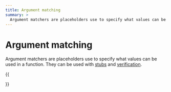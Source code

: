 ```yaml
---
title: Argument matching
summary: >
  Argument matchers are placeholders use to specify what values can be used in a function. They can be used with stubs and verification.
---
```


# Argument matching

Argument matchers are placeholders use to specify what values can be used in a function. They can be used with [stubs](../mocking/stubbing.md) and [verification](../mocking/verify.md).

{{<section>}}
